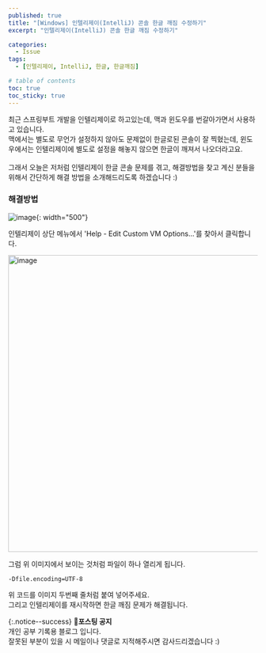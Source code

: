 ```yaml
---
published: true
title: "[Windows] 인텔리제이(IntelliJ) 콘솔 한글 깨짐 수정하기"
excerpt: "인텔리제이(IntelliJ) 콘솔 한글 깨짐 수정하기"

categories:
  - Issue
tags:
  - [인텔리제이, IntelliJ, 한글, 한글깨짐]

# table of contents
toc: true
toc_sticky: true
---
```


최근 스프링부트 개발을 인텔리제이로 하고있는데, 맥과 윈도우를 번갈아가면서 사용하고 있습니다.  
맥에서는 별도로 무언가 설정하지 않아도 문제없이 한글로된 콘솔이 잘 찍혔는데, 윈도우에서는 인텔리제이에 별도로 설정을 해놓지 않으면 한글이 깨져서 나오더라고요.  
<br />
그래서 오늘은 저처럼 인텔리제이 한글 콘솔 문제를 겪고, 해결방법을 찾고 계신 분들을 위해서 간단하게 해결 방법을 소개해드리도록 하겠습니다 :)

### 해결방법

![image](https://user-images.githubusercontent.com/95404736/235306346-ad3fb520-7f71-4d8b-bf81-dbbd97cd5edd.png){: width="500"}

인텔리제이 상단 메뉴에서 'Help - Edit Custom VM Options...'를 찾아서 클릭합니다.

<img width="600" alt="image" src="https://user-images.githubusercontent.com/95404736/235306442-3bf3857f-e4a3-4624-af58-7ee167f4c001.png">

그럼 위 이미지에서 보이는 것처럼 파일이 하나 열리게 됩니다.

```
-Dfile.encoding=UTF-8
```

위 코드를 이미지 두번째 줄처럼 붙여 넣어주세요.  
그리고 인텔리제이를 재시작하면 한글 깨짐 문제가 해결됩니다.

{:.notice--success}
🔔**포스팅 공지**  
개인 공부 기록용 블로그 입니다.  
잘못된 부분이 있을 시 메일이나 댓글로 지적해주시면 감사드리겠습니다 :)
